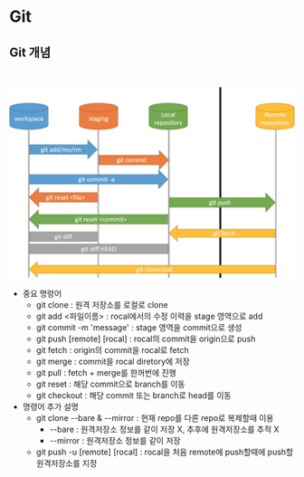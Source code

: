 # Git

## Git 개념
<br>

![git_repo](./img/git_repo.png)

- 중요 명령어
    + git clone : 원격 저장소를 로컬로 clone
    + git add <파일이름> : rocal에서의 수정 이력을 stage 영역으로 add
    + git commit -m 'message' : stage 영역을 commit으로 생성
    + git push [remote] [rocal] : rocal의 commit을 origin으로 push
    + git fetch : origin의 commit을 rocal로 fetch
    + git merge : commit을 rocal diretory에 저장
    + git pull : fetch + merge를 한꺼번에 진행
    + git reset : 해당 commit으로 branch를 이동
    + git checkout : 해당 commit 또는 branch로 head를 이동
- 명령어 추가 설명
    + git clone --bare & --mirror : 현재 repo를 다른 repo로 복제할때 이용
        * --bare : 원격저장소 정보를 같이 저장 X, 추후에 원격저장소를 추적 X
        * --mirror : 원격저장소 정보를 같이 저장
    + git push -u [remote] [rocal] : rocal을 처음 remote에 push할때에 push할 원격저장소를 지정 